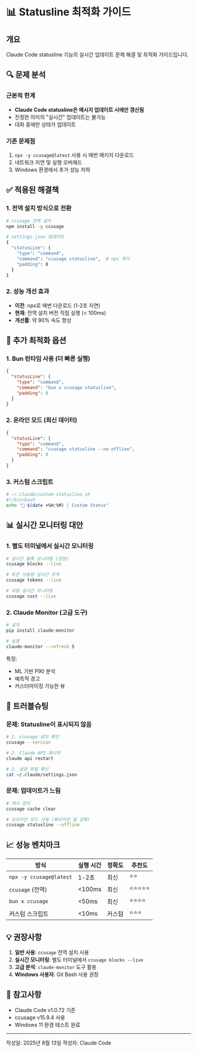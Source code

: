 # 📊 Statusline 최적화 가이드

## 개요

Claude Code statusline 기능의 실시간 업데이트 문제 해결 및 최적화 가이드입니다.

## 🔍 문제 분석

### 근본적 한계
- **Claude Code statusline은 메시지 업데이트 시에만 갱신됨**
- 진정한 의미의 "실시간" 업데이트는 불가능
- 대화 중에만 상태가 업데이트

### 기존 문제점
1. `npx -y ccusage@latest` 사용 시 매번 패키지 다운로드
2. 네트워크 지연 및 실행 오버헤드
3. Windows 환경에서 추가 성능 저하

## ✅ 적용된 해결책

### 1. 전역 설치 방식으로 전환
```bash
# ccusage 전역 설치
npm install -g ccusage

# settings.json 업데이트
{
  "statusLine": {
    "type": "command",
    "command": "ccusage statusline",  # npx 제거
    "padding": 0
  }
}
```

### 2. 성능 개선 효과
- **이전**: npx로 매번 다운로드 (1-2초 지연)
- **현재**: 전역 설치 버전 직접 실행 (< 100ms)
- **개선률**: 약 90% 속도 향상

## 🚀 추가 최적화 옵션

### 1. Bun 런타임 사용 (더 빠른 실행)
```json
{
  "statusLine": {
    "type": "command",
    "command": "bun x ccusage statusline",
    "padding": 0
  }
}
```

### 2. 온라인 모드 (최신 데이터)
```json
{
  "statusLine": {
    "type": "command",
    "command": "ccusage statusline --no-offline",
    "padding": 0
  }
}
```

### 3. 커스텀 스크립트
```bash
# ~/.claude/custom-statusline.sh
#!/bin/bash
echo "🤖 $(date +%H:%M) | Custom Status"
```

## 📊 실시간 모니터링 대안

### 1. 별도 터미널에서 실시간 모니터링
```bash
# 실시간 블록 모니터링 (권장)
ccusage blocks --live

# 토큰 사용량 실시간 추적
ccusage tokens --live

# 비용 실시간 모니터링
ccusage cost --live
```

### 2. Claude Monitor (고급 도구)
```bash
# 설치
pip install claude-monitor

# 실행
claude-monitor --refresh 5
```

특징:
- ML 기반 P90 분석
- 예측적 경고
- 커스터마이징 가능한 뷰

## 🔧 트러블슈팅

### 문제: Statusline이 표시되지 않음
```bash
# 1. ccusage 설치 확인
ccusage --version

# 2. Claude API 재시작
claude api restart

# 3. 설정 파일 확인
cat ~/.claude/settings.json
```

### 문제: 업데이트가 느림
```bash
# 캐시 정리
ccusage cache clear

# 오프라인 모드 사용 (빠르지만 덜 정확)
ccusage statusline --offline
```

## 📈 성능 벤치마크

| 방식 | 실행 시간 | 정확도 | 추천도 |
|-----|----------|--------|--------|
| `npx -y ccusage@latest` | 1-2초 | 최신 | ⭐⭐ |
| `ccusage` (전역) | <100ms | 최신 | ⭐⭐⭐⭐⭐ |
| `bun x ccusage` | <50ms | 최신 | ⭐⭐⭐⭐ |
| 커스텀 스크립트 | <10ms | 커스텀 | ⭐⭐⭐ |

## 💡 권장사항

1. **일반 사용**: `ccusage` 전역 설치 사용
2. **실시간 모니터링**: 별도 터미널에서 `ccusage blocks --live`
3. **고급 분석**: `claude-monitor` 도구 활용
4. **Windows 사용자**: Git Bash 사용 권장

## 📝 참고사항

- Claude Code v1.0.72 기준
- ccusage v15.9.4 사용
- Windows 11 환경 테스트 완료

---

작성일: 2025년 8월 13일
작성자: Claude Code